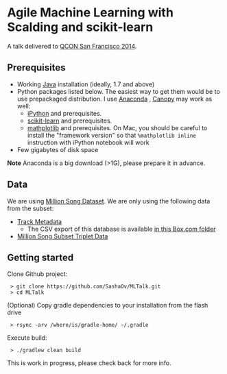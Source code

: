 # Agile Machine Learning with Scalding and scikit-learn

A talk delivered to [QCON San Francisco 2014](http://qconsf.com/tutorial/agile-machine-learning-scalding-and-scikit-learn).

## Prerequisites

- Working [Java](http://www.java.com/) installation (ideally, 1.7 and above)
- Python packages listed below. The easiest way to get them would be to use prepackaged distribution. 
  I use [Anaconda](https://store.continuum.io/cshop/anaconda/) , 
  [Canopy](http://www.enthought.com/products/canopy) may work as well:
    - [iPython](http://ipython.org/) and prerequisites.
    - [scikit-learn](http://scikit-learn.org/) and prerequisites.
    - [mathplotlib](http://matplotlib.org/) and prerequisites. On Mac, you should be careful to install the "framework version" so that `%mathplotlib inline` instruction with iPython notebook will work
- Few gigabytes of disk space

**Note** Anaconda is a big download (>1G), please prepare it in advance.

## Data
We are using [Million Song Dataset](http://labrosa.ee.columbia.edu/millionsong/). We are only using the following 
data from the subset:

- [Track Metadata](http://labrosa.ee.columbia.edu/millionsong/sites/default/files/AdditionalFiles/track_metadata.db)
    - The CSV export of this database is available [in this Box.com folder](https://app.box.com/s/e99lauqs8kdfxhh3fe5s)
- [Million Song Subset Triplet Data](http://static.echonest.com/millionsongsubset_full.tar.gz)

## Getting started

Clone Github project:

     > git clone https://github.com/SashaOv/MLTalk.git
     > cd MLTalk
     
(Optional) Copy gradle dependencies to your installation from the flash drive
 
     > rsync -arv /where/is/gradle-home/ ~/.gradle
     
Execute build:

     > ./gradlew clean build

This is work in progress, please check back for more info.